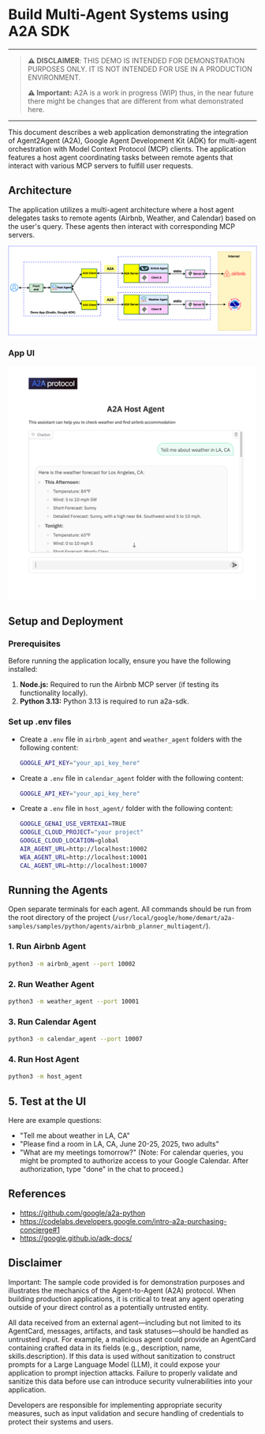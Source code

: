 # Build Multi-Agent Systems using A2A SDK

----
> **⚠️ DISCLAIMER**: THIS DEMO IS INTENDED FOR DEMONSTRATION PURPOSES ONLY. IT IS NOT INTENDED FOR USE IN A PRODUCTION ENVIRONMENT.
>
> **⚠️ Important:** A2A is a work in progress (WIP) thus, in the near future there might be changes that are different from what demonstrated here.
----

This document describes a web application demonstrating the integration of Agent2Agent (A2A), Google Agent Development Kit (ADK) for multi-agent orchestration with Model Context Protocol (MCP) clients. The application features a host agent coordinating tasks between remote agents that interact with various MCP servers to fulfill user requests.

## Architecture

The application utilizes a multi-agent architecture where a host agent delegates tasks to remote agents (Airbnb, Weather, and Calendar) based on the user's query. These agents then interact with corresponding MCP servers.

![architecture](assets/A2A_multi_agent.png)

### App UI

![screenshot](assets/screenshot.png)

## Setup and Deployment

### Prerequisites

Before running the application locally, ensure you have the following installed:

1.  **Node.js:** Required to run the Airbnb MCP server (if testing its functionality locally).
2.  **Python 3.13:** Python 3.13 is required to run a2a-sdk.

### Set up .env files

-   Create a `.env` file in `airbnb_agent` and `weather_agent` folders with the following content:

    ```bash
    GOOGLE_API_KEY="your_api_key_here"
    ```

-   Create a `.env` file in `calendar_agent` folder with the following content:

    ```bash
    GOOGLE_API_KEY="your_api_key_here"
    ```

-   Create a `.env` file in `host_agent/` folder with the following content:

    ```bash
    GOOGLE_GENAI_USE_VERTEXAI=TRUE
    GOOGLE_CLOUD_PROJECT="your project"
    GOOGLE_CLOUD_LOCATION=global
    AIR_AGENT_URL=http://localhost:10002
    WEA_AGENT_URL=http://localhost:10001
    CAL_AGENT_URL=http://localhost:10007
    ```

## Running the Agents

Open separate terminals for each agent. All commands should be run from the root directory of the project (`/usr/local/google/home/demart/a2a-samples/samples/python/agents/airbnb_planner_multiagent/`).

### 1. Run Airbnb Agent

```bash
python3 -m airbnb_agent --port 10002
```

### 2. Run Weather Agent

```bash
python3 -m weather_agent --port 10001
```

### 3. Run Calendar Agent

```bash
python3 -m calendar_agent --port 10007
```

### 4. Run Host Agent

```bash
python3 -m host_agent
```

## 5. Test at the UI

Here are example questions:

-   "Tell me about weather in LA, CA"
-   "Please find a room in LA, CA, June 20-25, 2025, two adults"
-   "What are my meetings tomorrow?" (Note: For calendar queries, you might be prompted to authorize access to your Google Calendar. After authorization, type "done" in the chat to proceed.)

## References

-   <https://github.com/google/a2a-python>
-   <https://codelabs.developers.google.com/intro-a2a-purchasing-concierge#1>
-   <https://google.github.io/adk-docs/>

## Disclaimer

Important: The sample code provided is for demonstration purposes and illustrates the mechanics of the Agent-to-Agent (A2A) protocol. When building production applications, it is critical to treat any agent operating outside of your direct control as a potentially untrusted entity.

All data received from an external agent—including but not limited to its AgentCard, messages, artifacts, and task statuses—should be handled as untrusted input. For example, a malicious agent could provide an AgentCard containing crafted data in its fields (e.g., description, name, skills.description). If this data is used without sanitization to construct prompts for a Large Language Model (LLM), it could expose your application to prompt injection attacks. Failure to properly validate and sanitize this data before use can introduce security vulnerabilities into your application.

Developers are responsible for implementing appropriate security measures, such as input validation and secure handling of credentials to protect their systems and users.